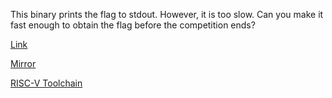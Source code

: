 
This binary prints the flag to stdout. However, it is too slow. Can you make it fast enough to obtain the flag before the competition ends?

[Link](https://cloud.ufscar.br:8080/v1/AUTH_c93b694078064b4f81afd2266a502511/static.pwn2win.party/too-slow_89cee0b606423c570d047681ad5d36ed9d13577c995fa9d55c5ecb7fcb6942e4.tar.gz)

[Mirror](https://static.pwn2win.party/too-slow_89cee0b606423c570d047681ad5d36ed9d13577c995fa9d55c5ecb7fcb6942e4.tar.gz)

[RISC-V Toolchain](https://cloud.ufscar.br:8080/v1/AUTH_c93b694078064b4f81afd2266a502511/static.pwn2win.party/riscv-tools.tgz)
